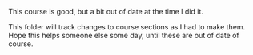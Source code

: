 This course is good, but a bit out of date at the time I did it. 

This folder will track changes to course sections as I had to make them. Hope this helps someone else some day, until these are out of date of course.